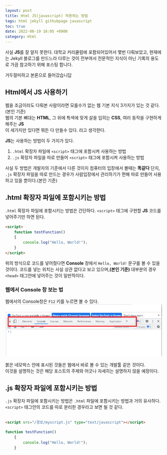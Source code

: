 ```yaml
---
layout: post
title: Html JS(javascript) 적용하는 방법
tags: html jekyll githubpage javascript
toc: true
date: 2022-08-19 16:05 +0900
category: Html
---
```


사실 **JS**를 잘 알지 못한다. 대학교 커리큘럼에 포함되어있어서 몇번 다뤄보았고, 현재에는 Jekyll 블로그를 만드느라 다루는 것이 전부여서 전문적인 지식이 아닌 기록의 용도로 가끔 참고하기 위해 포스팅 합니다.  

거두절미하고 본론으로 들어갔습니답

## Html에서 JS 사용하기
웹을 조금이라도 다뤄본 사람이라면 모를수가 없는 웹 기본 지식 3가지가 있는 것 같다.(본인 기준)  
웹의 기본 뼈대는 **HTML**, 그 위에 특색에 맞게 살을 입히는 **CSS**, 여러 동작을 구현하게 해주는 **JS**  
이 세가지만 있다면 뭐든 다 만들수 있다. 라고 생각한다.  

**JS**는 사용하는 방법이 두 가지가 있다.
1. `.html` 확장자 파일에 `<script>` 태그에 포함시켜 사용하는 방법
2. `.js` 확장자 파일을 따로 만들어 `<script>` 태그에 포함시켜 사용하는 방법

사실 두 방법은 개발자의 기준에서 다른 것이지 컴퓨터의 입장에서 볼때는 **똑같다**
단지, `.js` 확장자 파일을 따로 만드는 경우가 사람입장에서 관리하기가 편해 따로 만들어 사용하고 있을 뿐이다.(본인 기준)  

## .html 확장자 파일에 포함시키는 방법
`.html` 확장자 파일에 포함시키는 방법은 간단하다. `<script>` 태그에 구현할 **JS** 코드를 넣어주기만 하면 된다.
```html
<script>
    function testFunction()
    {
        console.log("Hello, World!");
    }
</script>
```
위의 방식으로 코드를 넣어줬다면 **Console** 창에서 `Hello, World!` 문구를 볼 수 있을 것이다.
코드를 넣는 위치는 사실 상관 없다고 보고 있으며,**(본인 기준)** 대부분의 경우 `<head>` 태그안에 넣어주는 것이 일반적이다.  

### 웹에서 Console 창 보는 법
웹에서의 Console창은 `F12` 키를 누르면 볼 수 있다.
![ConsoleView](/assets/img/2022-08-19-JavaScript-import/Console.png "ConsoleView")

붉은 네모박스 안에 표시된 것들은 웹에서 바로 볼 수 있는 개발툴 같은 것이다.  
이것을 설명하는 것은 해당 포스트의 주제와 어긋나 자세히는 설명하지 않을 예정이다.

## .js 확장자 파일에 포함시키는 방법
`.js` 확장자 파일에 포함시키는 방법은 `.html` 파일에 포함시키는 방법과 거의 유사하다. `<script>` 태그안의 코드를 따로 분리한 경우라고 보면 될 것 같다.

```html

<script src="/경로/myscript.js" type="text/javascript"></script>

```

```javascript
function testFunction()
    {
        console.log("Hello, World!");
    }
```
